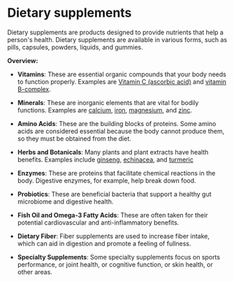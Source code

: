 # Dietary supplements

Dietary supplements are products designed to provide nutrients that help a person's health. Dietary supplements are available in various forms, such as pills, capsules, powders, liquids, and gummies.

**Overview:**

* **Vitamins**: These are essential organic compounds that your body needs to function properly. Examples are [Vitamin C (ascorbic acid)](../vitamin-c-ascorbic-acid/) and [vitamin B-complex](../vitamin-b-complex/).

* **Minerals**: These are inorganic elements that are vital for bodily functions. Examples are [calcium](../calcium/), [iron](../iron/), [magnesium](../magnesium/), and [zinc](../zinc/).

* **Amino Acids**: These are the building blocks of proteins. Some amino acids are considered essential because the body cannot produce them, so they must be obtained from the diet.

* **Herbs and Botanicals**: Many plants and plant extracts have health benefits. Examples include [ginseng](../ginsing/), [echinacea](../echinacea/), and [turmeric](../turmeric/)

* **Enzymes**: These are proteins that facilitate chemical reactions in the body. Digestive enzymes, for example, help break down food.

* **Probiotics**: These are beneficial bacteria that support a healthy gut microbiome and digestive health.

* **Fish Oil and Omega-3 Fatty Acids**: These are often taken for their potential cardiovascular and anti-inflammatory benefits.

* **Dietary Fiber**: Fiber supplements are used to increase fiber intake, which can aid in digestion and promote a feeling of fullness.

* **Specialty Supplements**: Some specialty supplements focus on sports performance, or joint health, or cognitive function, or skin health, or other areas.
